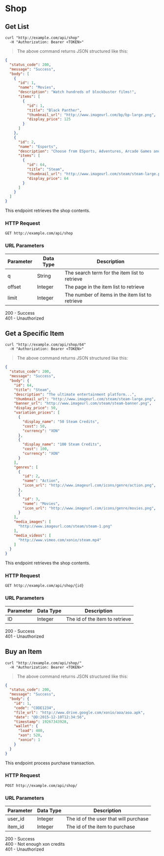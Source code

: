 # Shop

## Get List

```shell
curl "http://example.com/api/shop"
  -H "Authorization: Bearer <TOKEN>"
```

> The above command returns JSON structured like this:

```json
{
  "status_code": 200,
  "message": "Success",
  "body": [
    {
      "id": 1,
      "name": "Movies",
      "description": "Watch hundreds of blockbuster films!",
      "items": [
        {
          "id": 1,
          "title": "Black Panther",
          "thumbnail_url": "http://www.imageurl.com/bp/bp-large.png",
          "display_price": 125
        }
      ]
    },
    {
      "id": 2,
      "name": "Esports",
      "description": "Choose from ESports, Adventures, Arcade Games and More!",
      "items": [
        {
          "id": 64,
          "title": "Steam",
          "thumbnail_url": "http://www.imageurl.com/steam/steam-large.png",
          "display_price": 64
        }
      ]
    }
  ]
}
```

This endpoint retrieves the shop contents.

### HTTP Request

`GET http://example.com/api/shop`

### URL Parameters

Parameter | Data Type | Description
--------- | ----------|--------------
q         | String    | The search term for the item list to retrieve
offset    | Integer   | The page in the item list to retrieve
limit     | Integer   | The number of items in the item list to retrieve

<aside class="success">
200 - Success
</aside>
<aside class="warning">
401 - Unauthorized
</aside>

## Get a Specific Item

```shell
curl "http://example.com/api/shop/64"
  -H "Authorization: Bearer <TOKEN>"
```

> The above command returns JSON structured like this:

```json
{
  "status_code": 200,
  "message": "Success",
  "body": {
    "id": 64,
    "title": "Steam",
    "description": "The ultimate entertainment platform...",
    "thumbnail_url": "http://www.imageurl.com/steam/steam-large.png",
    "banner_url": "http://www.imageurl.com/steam/steam-banner.png",
    "display_price": 50,
    "variation_prices": [
      {
        "display_name": "50 Steam Credits",
        "cost": 50,
        "currency": "XON"
      },
      {
        "display_name": "100 Steam Credits",
        "cost": 100,
        "currency": "XON"
      }
    ],
    "genres": [
      {
        "id": 2,
        "name": "Action",
        "icon_url": "http://www.imageurl.com/icons/genre/action.png",
      },
      {
        "id": 3,
        "name": "Movies",
        "icon_url": "http://www.imageurl.com/icons/genre/movies.png",
      }
    ],
    "media_images": [
      "http://www.imageurl.com/steam/steam-1.png"
    ],
    "media_videos": [
      "http://www.vimeo.com/xonio/steam.mp4"
    ]
  }
}
```

This endpoint retrieves the shop contents.

### HTTP Request

`GET http://example.com/api/shop/{id}`

### URL Parameters

Parameter | Data Type | Description
--------- | ----------|--------------
ID        | Integer   | The id of the item to retrieve

<aside class="success">
200 - Success
</aside>
<aside class="warning">
401 - Unauthorized
</aside>

## Buy an Item

```shell
curl "http://example.com/api/shop/"
  -H "Authorization: Bearer <TOKEN>"
```

> The above command returns JSON structured like this:

```json
{
  "status_code": 200,
  "message": "Success",
  "body": {
    "id": 1,
    "code": "CODE1234",
    "file_url": "http://www.drive.google.com/xonio/aoa/aoa.apk",
    "date": "@D:2015-12-10T12:34:56",
    "timestamp": 19267343928,
    "wallet": {
      "load": 480,
      "xon": 520,
      "xonio": 1
    }
  }
}
```

This endpoint process purchase transaction.

### HTTP Request

`POST http://example.com/api/shop/`

### URL Parameters

Parameter | Data Type | Description
--------- | ----------|--------------
user_id   | Integer   | The id of the user that will purchase
item_id   | Integer   | The id of the item to purchase

<aside class="success">
200 - Success
</aside>
<aside class="warning">
400 - Not enough xon credits
</aside>
<aside class="warning">
401 - Unauthorized
</aside>